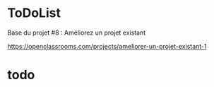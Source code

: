 ToDoList
========

Base du projet #8 : Améliorez un projet existant

https://openclassrooms.com/projects/ameliorer-un-projet-existant-1
# todo
